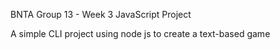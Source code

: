 BNTA Group 13 - Week 3 JavaScript Project

A simple CLI project using node js to create a text-based game